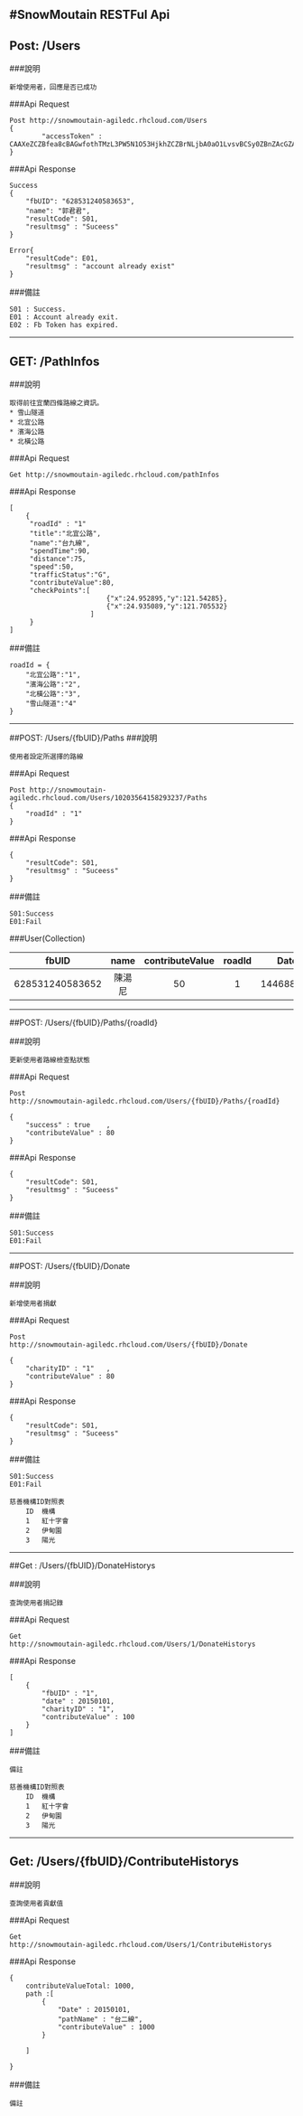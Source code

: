 #SnowMoutain RESTFul Api 
---
## Post: /Users
###說明

	新增使用者，回應是否已成功
	
###Api Request

	Post http://snowmoutain-agiledc.rhcloud.com/Users
	{
			"accessToken" : CAAXeZCZBfea8cBAGwfothTMzL3PW5N1O53HjkhZCZBrNLjbA0aO1LvsvBCSy0ZBnZAcGZAPhtKFhYEMgi6vsekGtNNYpz8KOaNLb8PsXIoVZBxwGyg8iTbpYs9lHZB0x7nQZBYC4J1ZBRukcY2a4ASDni0tC0tBpJzEpxt6hM2mLRwUR7sJH8oh8E1viK82E2ee0VXm2SBM13LTQv4pstShbZAh3
	}
	

###Api Response
	
	Success 
	{
		"fbUID": "628531240583653",
		"name": "郭君君",
		"resultCode": S01,
		"resultmsg" : "Suceess"
	}
	
	Error{
		"resultCode": E01,
		"resultmsg" : "account already exist"
	}

###備註

	S01 : Success.
	E01 : Account already exit.
	E02 : Fb Token has expired.
		
---

## GET: /PathInfos
###說明

	取得前往宜蘭四條路線之資訊。
	* 雪山隧道
	* 北宜公路
	* 濱海公路
	* 北橫公路

###Api Request

	Get http://snowmoutain-agiledc.rhcloud.com/pathInfos

###Api Response

	[
		{
		 "roadId" : "1"
		 "title":"北宜公路",
		 "name":"台九線",
		 "spendTime":90,
		 "distance":75,
		 "speed":50,
		 "trafficStatus":"G",
		 "contributeValue":80,
		 "checkPoints":[
		 					{"x":24.952895,"y":121.54285},
		 					{"x":24.935089,"y":121.705532}
		 				]
		 }
	]

###備註
	
	roadId = {
		"北宜公路":"1",
		"濱海公路":"2",
		"北橫公路":"3",
		"雪山隧道":"4"
	}
	
---

##POST: /Users/{fbUID}/Paths
###說明
	
	使用者設定所選擇的路線

###Api Request

	Post http://snowmoutain-agiledc.rhcloud.com/Users/10203564158293237/Paths	
	{
		"roadId" : "1"
	}

###Api Response

	{
		"resultCode": S01,
		"resultmsg" : "Suceess"
	}

###備註

	S01:Success
	E01:Fail


###User(Collection)	

| fbUID           | name  | contributeValue  | roadId  | DateStart   | DateEnd      | isSucess | createTime    |
| :-------------: |:-----:|:----------------:| :------:| -----------:| :-----------:| :-------:| :------------:|
| 628531240583652 | 陳湯尼 |     50           |  1      | 1446880480  | 1446885080   |  true    | 1446884080    |


---

##POST: /Users/{fbUID}/Paths/{roadId}

###說明
	
	更新使用者路線檢查點狀態
	
###Api Request

	Post  
	http://snowmoutain-agiledc.rhcloud.com/Users/{fbUID}/Paths/{roadId}
	
	{
		"success" : true	,
		"contributeValue" : 80
	}

###Api Response

	{
		"resultCode": S01,
		"resultmsg" : "Suceess"
	}

###備註

	S01:Success
	E01:Fail

---
##POST: /Users/{fbUID}/Donate

###說明
	
	新增使用者捐獻
	
###Api Request

	Post  
	http://snowmoutain-agiledc.rhcloud.com/Users/{fbUID}/Donate
	
	{
		"charityID" : "1"	,
		"contributeValue" : 80
	}

###Api Response

	{
		"resultCode": S01,
		"resultmsg" : "Suceess"
	}

###備註

	S01:Success
	E01:Fail
	
	慈善機構ID對照表
		ID	機構
		1	紅十字會
		2	伊甸園
		3	陽光
		
---

##Get : /Users/{fbUID}/DonateHistorys

###說明

	查詢使用者捐記錄
	
###Api Request

	Get 
	http://snowmoutain-agiledc.rhcloud.com/Users/1/DonateHistorys

###Api Response
	
	[	
		{
			"fbUID" : "1",
			"date" : 20150101,
			"charityID" : "1",
			"contributeValue" : 100
		}
	]

###備註
	
	備註
	
	慈善機構ID對照表
		ID	機構
		1	紅十字會
		2	伊甸園
		3	陽光

---

## Get: /Users/{fbUID}/ContributeHistorys

###說明

	查詢使用者貢獻值
	
###Api Request

	Get 
	http://snowmoutain-agiledc.rhcloud.com/Users/1/ContributeHistorys

###Api Response

	{
		contributeValueTotal: 1000,
		path :[
			{
				"Date" : 20150101,
				"pathName" : "台二線",
				"contributeValue" : 1000	
			}
		
		] 
	
	}

###備註
	
	備註





